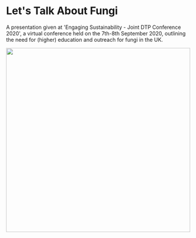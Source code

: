 # Let's Talk About Fungi #

A presentation given at 'Engaging Sustainability - Joint DTP Conference 2020', a virtual conference held on the 7th-8th September 2020, outlining the need for (higher) education and outreach for fungi in the UK.

<img src="front.png" width="500">
